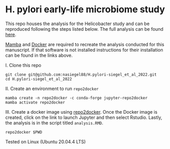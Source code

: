 # H. pylori early-life microbiome study

This repo houses the analysis for the Helicobacter study and can be reproduced following the steps listed below. The full analysis can be found [here](https://htmlpreview.github.io/?https://raw.githubusercontent.com/nasiegel88/H.pylori-siegel_et_al_2022/master/docs/analysis.html?token=GHSAT0AAAAAABVL66YT2TDE4ZFOXLSFTDXEYU7QL3A).

[Mamba](https://github.com/mamba-org/mamba) and [Docker](https://docs.docker.com/get-docker/) are required to recreate the analysis conducted for this manuscript. If that software is not installed instructions for their installation can be found in the links above.

I. Clone this repo

    git clone git@github.com:nasiegel88/H.pylori-siegel_et_al_2022.git
    cd H.pylori-siegel_et_al_2022

II\. Create an environment to run `repo2docker`

    mamba create -n repo2docker -c conda-forge jupyter-repo2docker
    mamba activate repo2docker

III\. Create a docker image using [repo2docker](https://repo2docker.readthedocs.io/en/latest/index.html). Once the Docker image is created, click on the link to launch Jupyter and then select Rstudio. Lastly, the analysis is in the script titled `analysis.RMD`.

    repo2docker $PWD

Tested on Linux (Ubuntu 20.04.4 LTS)
